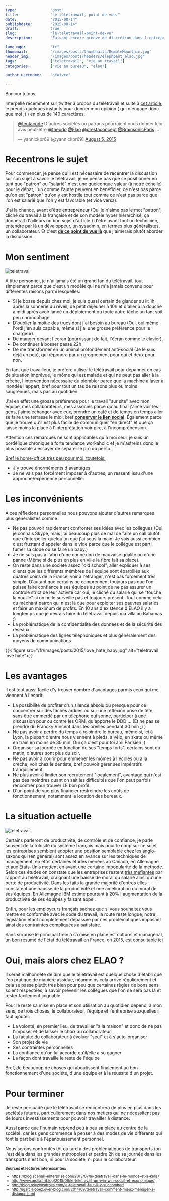 ```yaml
---
type:               "post"
title:              "Le télétravail, point de vue."
date:               "2015-08-14"
publishdate:        "2015-08-14"
draft:              true
slug:               "le-teletravail-point-de-vu"
description:        "Faisant encore preuve de discrétion dans l'entreprise française le télétravail s'imposera sans doute dans les années à venir comme une réelle alternative aux méthodes traditionnelles. Le point sur ses avantages, ses inconvénients et mon point de vue."

language:           "fr"
thumbnail:          "/images/posts/thumbnails/RemoteMountain.jpg"
header_img:         "/images/posts/headers/elephpant_elao.jpg"
tags:               ["teletravail", "vie au travail"]
categories:         ["vie au bureau", "elao"]

author_username:    "gfaivre"

---
```


Bonjour à tous,

Interpellé récemment sur twitter à propos du télétravail et suite à <a target="_blank" href="http://blog.zol.fr/2015/07/17/le-travail-en-remote-le-point-de-vue-du-patron/">cet article</a>, je prends quelques instants pour donner mon opinion ( qui n'engage donc que moi ;) ) en plus de 140 caractères.<!--more-->

<blockquote class="twitter-tweet" data-conversation="none" lang="en"><p lang="fr" dir="ltr"><a href="https://twitter.com/tentacode">@tentacode</a> D&#39;autres sociétés ou patrons pourraient nous donner leur avis peut-être <a href="https://twitter.com/theodo">@theodo</a> <a href="https://twitter.com/Elao">@Elao</a> <a href="https://twitter.com/prestaconcept">@prestaconcept</a> <a href="https://twitter.com/BrainsonicParis">@BrainsonicParis</a> ...</p>&mdash; yannickpr69 (@yannickpr69) <a href="https://twitter.com/yannickpr69/status/628899897178202112">August 5, 2015</a></blockquote>
<script async src="//platform.twitter.com/widgets.js" charset="utf-8"></script>

# Recentrons le sujet

Pour commencer, je pense qu'il est nécessaire de recentrer la discussion sur son sujet à savoir le télétravail, je ne pense pas que se positionner en tant que "patron" ou "salarié" n'est une quelconque valeur (à notre échelle) pour le débat, l'un comme l'autre peuvent en bénéficier, ce n'est pas parce qu'on est "patron" qu'on y est hostile tout comme ce n'est pas parce que l'on est salarié que l'on y est favorable (et vice versa).

J'ai la chance, avant d'être entrepreneur (Oui je n'aime pas le mot "patron", cliché du travail à la française et de son modèle hyper hiérarchisé, ça donnerait d'ailleurs un bon sujet d'article.) d'être avant tout un technicien, entendre par là un développeur, un sysadmin, en termes plus généralistes, un collaborateur.
Et c'est <strong><u>de ce point de vue là</u></strong> que j'aimerais plutôt aborder la discussion.

# Mon sentiment

<img src="/fr/images/posts/2015/homeoffice.gif" alt="teletravail" class="outside-right" />

A titre personnel, je n'ai jamais été un grand fan du télétravail, tout simplement parce que c'est un modèle qui ne m'a jamais convenu pour différentes raisons parmi lesquelles:

- Si je bosse depuis chez moi, je suis quasi certain de glander au lit 1h après la sonnerie du réveil, de petit déjeuner à 10h et d'aller à la douche à midi après avoir lancé un déploiement ou toute autre tâche un tant soit peu chronophage. 
- D'oublier la moitié des trucs dont j'ai besoin au bureau (Oui, oui même l'ordi j'en suis capable, même si j'ai une grosse préférence pour le chargeur).
- De manger devant l'écran (pourrissant de fait, l'écran comme le clavier).
- De continuer à bosser passé 22h
- De me transformer en un animal profondément anti-social (Je le suis déjà un peu), qui répondra par un grognement pour oui et deux pour non.

<p>
En tant que travailleur, je préfère utiliser le télétravail pour dépanner en cas de situation imprévue, le môme qui est malade et qui ne peut pas aller à la crèche, l'intervention nécessaire du plombier parce que la machine à laver à inondée l'appart, bref pour tout un tas de raisons plus ou moins saugrenues, mais pas au quotidien.</p>
<p>
J'ai en effet une grosse préférence pour le travail "sur site" avec mon équipe, mes collaborateurs, mes associés parce qu'au final j'aime voir les gens, j'aime échanger avec eux, prendre un café et de temps en temps aller se faire une terrasse le midi, bref <strong><u>conserver le lien social</u></strong>.
Également parce que je trouve qu'il est plus facile de communiquer "en direct" et que ça laisse moins la place à l'interprétation voir pire, à l'incompréhension.</p>

Attention ces remarques ne sont applicables qu'à moi seul, je suis un bordélique chronique à forte tendance workaholic et je m'astreins donc le plus possible à essayer de séparer le pro du perso.

<u>Bref le home-office très peu pour moi, toutefois:</u>

* J'y trouve énorméments d'avantages.
* Je ne vais pas forcément imposer à d'autres, un ressenti issu d'une approche/expérience personnelle.

# Les inconvénients

A ces réflexions personnelles nous pouvons ajouter d'autres remarques plus généralistes comme :

- Ne pas pouvoir rapidement confronter ses idées avec les collègues (Oui je connais Skype, mais j'ai beaucoup plus de mal de faire un call plutôt que d'interpeller quelqu'un que j'ai sous la main. Je sais aussi combien c'est frustant d'appeler dans le vide parce que le collègue est parti fumer sa clope ou se faire un baby.)
- Je ne suis pas à l'abri d'une connexion de mauvaise qualité ou d'une panne (Même si de plus en plus en ville la fibre fait sa place).
- On reste dans une société assez "old school", aller expliquer à ses clients que les différents membres de l'équipe sont éparpillés aux quatres coins de la France, voir à l'étranger, n'est pas forcément très simple. D'autant que certains ne comprennent toujours pas que l'on puisse faire confiance à ses équipes au point de ne pas assurer un controle strict de leur activité car oui, le cliché du salarié qui se "touche la nouille" si on ne le surveille pas et toujours présent. Tout comme celui du méchant patron qui n'est là que pour exploiter ses pauvres salariés et faire un maximum de profits. 
En 10 ans d'existence d'ELAO il y a longtemps que je devrais faire du télétravail depuis ma villa au Bahamas ;)
- La problématique de la confidentialité des données et de la sécurité des réseaux.
- La problématique des lignes téléphoniques et plus généralement des moyens de communications.

<div class="text-center">
{{< figure src="/fr/images/posts/2015/love_hate_baby.jpg" alt="teletravail love hate">}}
</div>

# Les avantages

Il est tout aussi facile d'y trouver nombre d'avantages parmis ceux qui me viennent à l'esprit:

- La possibilité de profiter d'un silence absolu ou presque pour ce concentrer sur des tâches ardues ou sur une réflexion prise de tête, sans être emmerdé par un téléphone qui sonne, participer à une discussion pour ou contre les ORM, qu'apporte le DDD ... 
(Et ne pas se prendre du Francky Vincent dans les oreilles pendant 30 min ;) )
- Ne pas avoir à perdre du temps à rejoindre le bureau, même si, ici à Lyon, la plupart d'entre nous viennent à pieds, à vélo, en skate ou même en train en moins de 30 min. Oui ça c'est pour toi ami Parisien ;)
- Organiser sa journée en fonction de ses "temps forts", certains sont du matin, d'autres sont plus du soir.
- Ne pas avoir à courir pour emmener les mômes à l'écoles ou à la crèche, voir chez le dentiste, bref pouvoir gérer ses impératifs tranquillement.
- Ne plus avoir à limiter son recrutement "localement", avantage qui n'est pas des moindres quant on sait les difficultés que l'on peut parfois rencontrer pour trouver LE bon profil.
- D'un point de vue plus financier restreindre les coûts de fonctionnement, notamment la location des bureaux.

# La situation actuelle
<img src="/fr/images/posts/2015/valar_morghulis.gif" alt="teletravail" class="outside-left" />

<p>Certains parleront de productivité, de contrôle et de confiance, je parle souvent de la frilosité du système français mais pour le coup sur ce sujet les entreprises semblent adopter une position semblable chez les anglo-saxons qui (en général) sont assez en avance sur les techniques de management, en effet certaines études menées au Canada, en Allemagne et aux États-Unis mettent en avant une certaine impopularité de la méthode.
Selon ces études on constate que les entreprises restent <u>très méfiantes</u> par rapport au télétravail, craignant une baisse de moral du salarié ainsi qu'une perte de productivité.
Dans les faits la grande majorité d'entres elles constatent une hausse de la productivité et une amélioration du moral de ses équipes.
En Allemagne IBM estime pourtant à 20% l'augmentation de la productivité de ses équipes y faisant appel.

Enfin, pour les employeurs français sachez que si vous souhaitez vous mettre en conformité avec le code du travail, la route reste longue, notre législation étant completement dépassée par ces problématiques imposant ainsi des contraintes compliquées à satisfaire.

Sans surprise le principal frein à sa mise en place est culturel et managérial, un bon résumé de l'état du télétravail en France, en 2015, est consultable <a target="_blank" href="http://zevillage.net/wp-content/uploads/2015/05/Barom%C3%A8tre-t%C3%A9l%C3%A9travail-Zevillage-Inferences-V5.pdf">ici</a></p>

# Oui, mais alors chez ELAO ?

<p>Il serait malhonnête de dire que le télétravail est quelque chose d'établi que l'on pratique de manière assidue, néanmoins cela arrive régulièrement et cela se passe plutôt très bien pour peu que certaines règles de bons sens soient respectées, à savoir prévenir les collègues que l'on ne sera pas là et rester facilement joignable.</p>

Pour le reste sa mise en place et son utilisation au quotidien dépend, à mon sens, de trois choses, le collaborateur, l'équipe et l'entreprise auxquelles il faut ajouter:

- La volonté, en premier lieu, de travailler "à la maison" et donc de ne pas l'imposer et de laisser le choix au collaborateur.
- La faculté du collaborateur à évoluer "seul" et à s'auto-organiser
- Son projet de vie
- Ses contraintes personnelles
- La confiance <strike>qu'on lui accorde</strike> qu'il/elle a su gagner
- La façon dont travaille le reste de l'équipe

Bref, de beaucoup de choses qui aboutissent finalement au bon fonctionnement d'une société, d'une équipe et à la réussite d'un projet.</p>

# Pour terminer

<p>Je reste persuadé que le télétravail se rencontrera de plus en plus dans les sociétés futures, particulièrement dans nos métiers qui ne nécessitent pas de lourds investissements pour pouvoir travailler à distance.</p>
<p>Aussi parce que l'humain reprend peu à peu sa place au centre de la société, car les gens commence à penser à des modes de vie différents qui font la part belle à l'épanouissement personnel.</p>
<p>Nous serons confrontés tôt ou tard à des problématiques de transports (on l'est déja dans les grandes métropoles) et perdre 2h de sa journée dans les transports n'est bon, ni pour la société, ni pour le collaborateur.</p>

<small>
<strong>Sources et lectures intéressantes:</strong>

- <a target="_blank" href="https://blog.scenari-enterprise.com/2013/07/le-teletravail-dans-le-monde-et-a-kelis/">https://blog.scenari-enterprise.com/2013/07/le-teletravail-dans-le-monde-et-a-kelis/</a>
- <a target="_blank" href="http://www.arolla.fr/blog/2015/06/le-teletravail-un-win-win-social-et-economique/" >http://www.arolla.fr/blog/2015/06/le-teletravail-un-win-win-social-et-economique/</a>
- <a target="_blank" href="http://blog.osezvosdroits.com/le-teletravail-faut-il-y-succomber/">http://blog.osezvosdroits.com/le-teletravail-faut-il-y-succomber/</a>
- <a target="_blank" href="http://jgarcialopez.over-blog.com/2014/09/teletravail-comment-mieux-manager-a-distance.html">http://jgarcialopez.over-blog.com/2014/09/teletravail-comment-mieux-manager-a-distance.html</a>
</small>